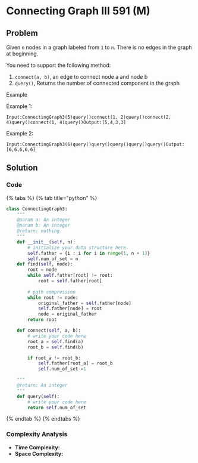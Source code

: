 # Connecting Graph III 591 \(M\)

## Problem

Given `n` nodes in a graph labeled from `1` to `n`. There is no edges in the graph at beginning.

You need to support the following method:

1. `connect(a, b)`, an edge to connect node a and node b
2. `query()`, Returns the number of connected component in the graph

Example

Example 1:

```text
Input:ConnectingGraph3(5)query()connect(1, 2)query()connect(2, 4)query()connect(1, 4)query()Output:[5,4,3,3]
```

Example 2:

```text
Input:ConnectingGraph3(6)query()query()query()query()query()Output:[6,6,6,6,6]
```

## Solution 

### Code

{% tabs %}
{% tab title="python" %}
```python
class ConnectingGraph3:
    """
    @param a: An integer
    @param b: An integer
    @return: nothing
    """
    def __init__(self, n):
        # initialize your data structure here.
        self.father = {i : i for i in range(1, n + 1)}
        self.num_of_set = n
    def find(self, node):
        root = node
        while self.father[root] != root:
            root = self.father[root]
        
        # path compression
        while root != node:
            original_father = self.father[node]
            self.father[node] = root
            node = original_father
        return root

    def connect(self, a, b):
        # write your code here
        root_a = self.find(a)
        root_b = self.find(b)

        if root_a != root_b:
            self.father[root_a] = root_b
            self.num_of_set-=1

    """
    @return: An integer
    """
    def query(self):
        # write your code here
        return self.num_of_set
```
{% endtab %}
{% endtabs %}

### Complexity Analysis

* **Time Complexity:**
* **Space Complexity:**

